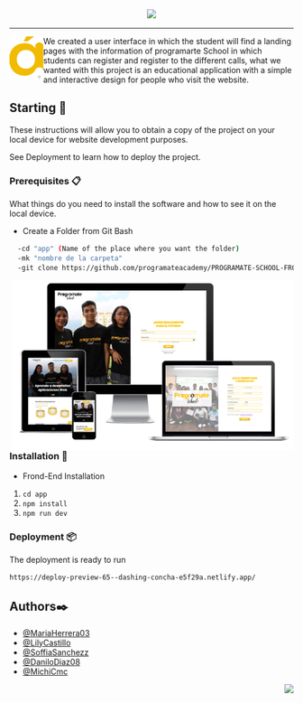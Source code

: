 <div id="header" align="center">
<img
       width="300" align="" src="https://user-images.githubusercontent.com/114118697/225444952-bbe51088-9f2a-4f47-8d95-5d4332a1b78e.png" />
       <hr/>
       <img  width="60" align="left" src="https://github.com/MariaHerrera03/ImageBank/blob/main/Progr%C3%A1mateSchool/%C3%A1-amarilla.png?raw=true"/>
       </div>
<p>We created a user interface in which the student will find a landing pages with the information of programarte School in which students can register and register to the different calls, what we wanted with this project is an educational application with a simple and interactive design for people who visit the website. </p>

<div>
<h2> Starting 🚀 </h2>
<p>These instructions will allow you to obtain a copy of the project on your local device for website development purposes.

See Deployment to learn how to deploy the project.
</p>
<h3>  Prerequisites 📋 </h3>
<p>
What things do you need to install the software and how to see it on the local device.

- Create a Folder from Git Bash

```bash
  -cd "app" (Name of the place where you want the folder)
  -mk "nombre de la carpeta"
  -git clone https://github.com/programateacademy/PROGRAMATE-SCHOOL-FRONT.git 
  ```
</p>
<img align="right" width="500" src="https://github.com/SoffiaSanchezz/Img/blob/main/assets/Vista_Responsive.png?raw=true" />

<h3>Installation 🔧 </h3>
 
 - Frond-End Installation
 
1. `cd app`
2. `npm install`
3. `npm run dev`

<h3>Deployment 📦</h3>
<p>The deployment is ready to run </p>

```bash
https://deploy-preview-65--dashing-concha-e5f29a.netlify.app/
  ```
<div>

<div>
<h2> Authors✒️ </h2>

- [@MariaHerrera03](https://github.com/MariaHerrera03)
- [@LilyCastillo](https://github.com/lilajoha29)
- [@SoffiaSanchezz](https://github.com/SoffiaSanchezz)
- [@DaniloDiaz08](https://github.com/DaniloDiaz08)
- [@MichiCmc](https://github.com/MichiCmc)
</div>
<img align="right"  src="https://github.com/MariaHerrera03/ImageBank/blob/main/Progr%C3%A1mateSchool/educamas-blanco-y-negro.png?raw=true" />

